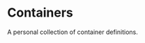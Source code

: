 <!--
  SPDX-FileCopyrightText: 2023-2024 Junde Yhi <junde@yhi.moe>
  SPDX-License-Identifier: CC0-1.0
-->

# Containers

A personal collection of container definitions.
